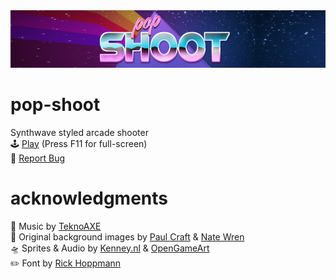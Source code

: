 <img src="assets/banner.png" alt="pop-shoot">

# pop-shoot
Synthwave styled arcade shooter\
:joystick: <a href="https://kiwaph.github.io/pop-shoot/">Play</a> (Press F11 for full-screen)\
:bug: <a href="https://github.com/kiwaph/pop-shoot/issues">Report Bug</a>

# acknowledgments
:musical_note: Music by <a href="https://open.spotify.com/artist/0Hyqsw7GWssXIOVgy36ohS"> TeknoAXE</a>\
:art: Original background images by <a href="https://co.pinterest.com/paulcraftone/">Paul Craft</a> & <a href="https://natewren.com">Nate Wren</a>\
:flying_saucer: Sprites & Audio by <a href="https://kenney.nl">Kenney.nl</a> & <a href="https://opengameart.org">OpenGameArt</a>\
:pencil2: Font by <a href="https://www.dafont.com/thaleahfat.font">Rick Hoppmann</a>